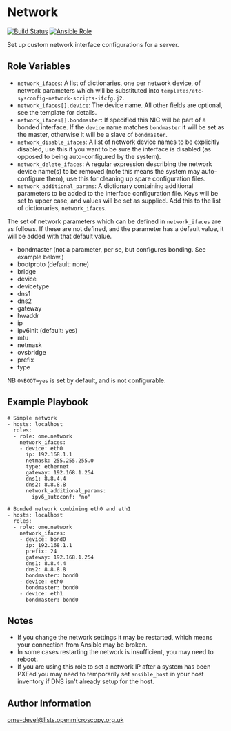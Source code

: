 Network
=======

[![Build Status](https://travis-ci.org/ome/ansible-role-network.svg)](https://travis-ci.org/ome/ansible-role-network)
[![Ansible Role](https://img.shields.io/ansible/role/41368.svg)](https://galaxy.ansible.com/ome/network/)

Set up custom network interface configurations for a server.


Role Variables
--------------

- `network_ifaces`: A list of dictionaries, one per network device, of network parameters which will be substituted into `templates/etc-sysconfig-network-scripts-ifcfg.j2`.
- `network_ifaces[].device`: The device name. All other fields are optional, see the template for details.
- `network_ifaces[].bondmaster`: If specified this NIC will be part of a bonded interface. If the `device` name matches `bondmaster` it will be set as the master, otherwise it will be a slave of `bondmaster`.
- `network_disable_ifaces`: A list of network device names to be explicitly disabled, use this if you want to be sure the interface is disabled (as opposed to being auto-configured by the system).
- `network_delete_ifaces`: A regular expression describing the network device name(s) to be removed (note this means the system may auto-configure them), use this for cleaning up spare configuration files.
- `network_additional_params`: A dictionary containing additional parameters to be added to the interface configuration file. Keys will be set to upper case, and values will be set as supplied. Add this to the list of dictionaries, `network_ifaces`.

The set of network parameters which can be defined in `network_ifaces` are as follows. If these are not defined, and the parameter has a default value, it will be added with that default value.
- bondmaster (not a parameter, per se, but configures bonding. See example below.)
- bootproto (default: none)
- bridge
- device
- devicetype
- dns1
- dns2
- gateway
- hwaddr
- ip
- ipv6init (default: yes)
- mtu
- netmask
- ovsbridge
- prefix
- type

NB `ONBOOT=yes` is set by default, and is not configurable.
 
Example Playbook
----------------

    # Simple network
    - hosts: localhost
      roles:
      - role: ome.network
        network_ifaces:
        - device: eth0
          ip: 192.168.1.1
          netmask: 255.255.255.0
          type: ethernet
          gateway: 192.168.1.254
          dns1: 8.8.4.4
          dns2: 8.8.8.8
          network_additional_params:
            ipv6_autoconf: "no"

    # Bonded network combining eth0 and eth1
    - hosts: localhost
      roles:
      - role: ome.network
        network_ifaces:
        - device: bond0
          ip: 192.168.1.1
          prefix: 24
          gateway: 192.168.1.254
          dns1: 8.8.4.4
          dns2: 8.8.8.8
          bondmaster: bond0
        - device: eth0
          bondmaster: bond0
        - device: eth1
          bondmaster: bond0


Notes
-----

- If you change the network settings it may be restarted, which means your connection from Ansible may be broken.
- In some cases restarting the network is insufficient, you may need to reboot.
- If you are using this role to set a network IP after a system has been PXEed you may need to temporarily set `ansible_host` in your host inventory if DNS isn't already setup for the host.


Author Information
------------------

ome-devel@lists.openmicroscopy.org.uk
